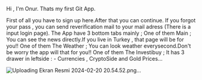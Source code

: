 Hi , I'm Onur. Thats my first Git App.

First of all you have to sign up here.After that you can continue.
If you forgot your pass , you can send reverification mail to your mail adress (There is a input login page).
The App have 3 bottom tabs mainly ; 
One of them Main ;
You can see the news directly.If you live in Turkey , that page will be for you!!
One of them The Weather ;
You can look weather everysecond.Don't be worry the app will that for you!!
One of them The Investibuy ;
It has 3 drawer in leftside : - Currencies , CryptoSide and Gold Prices...

![Uploading Ekran Resmi 2024-02-20 20.54.52.png…]()
